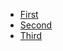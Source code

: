 <!DOCTYPE html>
<html lang="en" dir="ltr">
  <head>
    <meta charset="utf-8" />
    <title>Media Queries 3</title>
    <link rel="stylesheet" href="main.css" />
  </head>
  <body>
    <nav>
        <ul>
            <li>
                <a href="medial-queries1/index.html">First</a>
            </li>
             <li>
                <a href="medial-queries2/index.html">Second</a>
            </li>
             <li>
                <a href="medial-queries3/index.html">Third</a>
            </li>
        </ul>
    </nav>
  </body>
</html>
